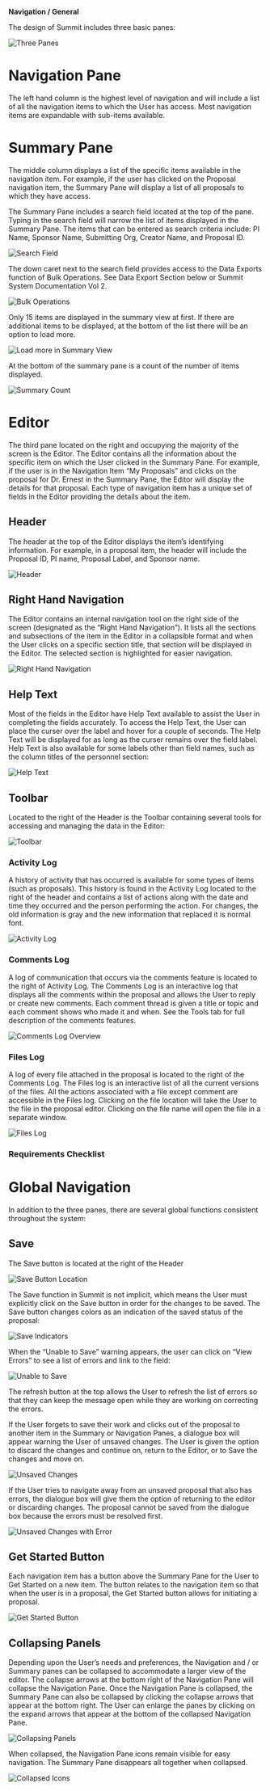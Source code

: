**Navigation / General**

The design of Summit includes three basic panes:

![Three Panes](../images/navigation/NavGen_3panes.jpg)

# Navigation Pane
The left hand column is the highest level of navigation and will include a list of all the navigation items to which the User has access.  Most navigation items are expandable with sub-items available.

# Summary Pane
The middle column displays a list of the specific items available in the navigation item.  For example, if the user has clicked on the Proposal navigation item, the Summary Pane will display a list of all proposals to which they have access.

The Summary Pane includes a search field located at the top of the pane.  Typing in the search field will narrow the list of items displayed in the Summary Pane. The items that can be entered as search criteria include: PI Name, Sponsor Name, Submitting Org, Creator Name, and Proposal ID.

![Search Field](../images/navigation/NavGen_Search.jpg)

The down caret next to the search field provides access to the Data Exports function of Bulk Operations.  See Data Export Section below or Summit System Documentation Vol 2.

![Bulk Operations](../images/navigation/NavGen_Bulk.jpg)

Only 15 items are displayed in the summary view at first.  If there are additional items to be displayed, at the bottom of the list there will be an option to load more.

![Load more in Summary View](../images/navigation/NavGen_LoadMore.jpg)

At the bottom of the summary pane is a count of the number of items displayed.

![Summary Count](../images/navigation/NavGen_SummaryCount.jpg)


# Editor
The third pane located on the right and occupying the majority of the screen is the Editor.  The Editor contains all the information about the specific item on which the User clicked in the Summary Pane.   For example, if the user is in the Navigation Item “My Proposals” and clicks on the proposal for Dr. Ernest in the Summary Pane, the Editor will display the details for that proposal.  Each type of navigation item has a unique set of fields in the Editor providing the details about the item.  

## Header
The header at the top of the Editor displays the item’s identifying information. For example, in a proposal item, the header will include the Proposal ID, PI name, Proposal Label, and Sponsor name.

![Header](../images/navigation/NavGen_Header.jpg)

## Right Hand Navigation
The Editor contains an internal navigation tool on the right side of the screen (designated as the “Right Hand Navigation”).  It lists all the sections and subsections of the item in the Editor in a collapsible format and when the User clicks on a specific section title, that section will be displayed in the Editor.   The selected section is highlighted for easier navigation.

![Right Hand Navigation](../images/navigation/NavGen_RightHandNav.jpg)

## Help Text
Most of the fields in the Editor have Help Text available to assist the User in completing the fields accurately.  To access the Help Text, the User can place the curser over the label and hover for a couple of seconds.  The Help Text will be displayed for as long as the curser remains over the field label.  Help Text is also available for some labels other than field names, such as the column titles of the personnel section:

![Help Text](../images/navigation/NavGen_HelpText.jpg)

## Toolbar
Located to the right of the Header is the Toolbar containing several tools for accessing and managing the data in the Editor:

![Toolbar](../images/navigation/NavGen_Toolbar.jpg)

### Activity Log
A history of activity that has occurred is available for some types of items (such as proposals).  This history is found in the Activity Log located to the right of the header and contains a list of actions along with the date and time they occurred and the person performing the action.  For changes, the old information is gray and the new information that replaced it is normal font.

![Activity Log](../images/navigation/NavGen_ActivityLog.jpg)

### Comments Log
A log of communication that occurs via the comments feature is located to the right of Activity Log.  The Comments Log is an interactive log that displays all the comments within the proposal and allows the User to reply or create new comments.  Each comment thread is given a title or topic and each comment shows who made it and when.  See the Tools tab for full description of the comments features.

![Comments Log Overview](../images/navigation/NavGen_Comments.jpg)

### Files Log
A log of every file attached in the proposal is located to the right of the Comments Log.  The Files log is an interactive list of all the current versions of the files.  All the actions associated with a file except comment are accessible in the Files log.  Clicking on the file location will take the User to the file in the proposal editor.  Clicking on the file name will open the file in a separate window.

![Files Log](../images/navigation/NavGen_FilesView.jpg)

### Requirements Checklist




# Global Navigation
In addition to the three panes, there are several global functions consistent throughout the system:

## Save
The Save button is located at the right of the Header

![Save Button Location](../images/navigation/NavGen_SaveLocation.jpg)

The Save function in Summit is not implicit, which means the User must explicitly click on the Save button in order for the changes to be saved.  The Save button changes colors as an indication of the saved status of the proposal:

![Save Indicators](../images/navigation/NavGen_SaveIndicators.jpg)

When the “Unable to Save” warning appears, the user can click on “View Errors” to see a list of errors and link to the field:

![Unable to Save](../images/navigation/NavGen_UnableToSave.jpg)

The refresh button at the top allows the User to refresh the list of errors so that they can keep the message open while they are working on correcting the errors.

If the User forgets to save their work and clicks out of the proposal to another item in the Summary or Navigation Panes, a dialogue box will appear warning the User of unsaved changes.  The User is given the option to discard the changes and continue on, return to the Editor, or to Save the changes and move on.

![Unsaved Changes](../images/navigation/NavGen_UnsavedChanges.jpg)

If the User tries to navigate away from an unsaved proposal that also has errors, the dialogue box will give them the option of returning to the editor or discarding changes.  The proposal cannot be saved from the dialogue box because the errors must be resolved first.

![Unsaved Changes with Error](../images/navigation/NavGen_UnsavedErrors.jpg)

## Get Started Button
Each navigation item has a button above the Summary Pane for the User to Get Started on a new item.  The button relates to the navigation item so that when the user is in a proposal, the Get Started button allows for initiating a proposal.

![Get Started Button](../images/navigation/NavGen_GetStarted.jpg)

## Collapsing Panels
Depending upon the User’s needs and preferences, the Navigation and / or Summary panes can be collapsed to accommodate a larger view of the editor. The collapse arrows at the bottom right of the Navigation Pane will collapse the Navigation Pane.  Once the Navigation Pane is collapsed, the Summary Pane can also be collapsed by clicking the collapse arrows that appear at the bottom right.  The User can enlarge the panes by clicking on the expand arrows that appear at the bottom of the collapsed Navigation Pane.

![Collapsing Panels](../images/navigation/NavGen_Collapsing.jpg)

When collapsed, the Navigation Pane icons remain visible for easy navigation.  The Summary Pane disappears all together when collapsed.

![Collapsed Icons](../images/navigation/NavGen_CollapsedIcons.jpg)
